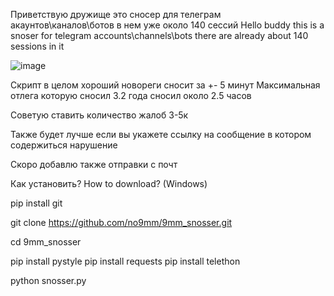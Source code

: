 Приветствую дружище это сносер для телеграм акаунтов\каналов\ботов в нем уже около 140 сессий 
Hello buddy this is a snoser for telegram accounts\channels\bots there are already about 140 sessions in it


![image](https://github.com/user-attachments/assets/8b359880-14af-4b9d-839a-3b9838bfac83)



Скрипт в целом хороший новореги сносит за +- 5 минут 
Максимальная отлега которую сносил 3.2 года сносил около 2.5 часов 

Советую ставить количество жалоб 3-5к 

Также будет лучше если вы укажете ссылку на сообщение в котором содержиться нарушение


Скоро добавлю также отправки с почт







Как установить?
How to download?
(Windows)

pip install git

git clone https://github.com/no9mm/9mm_snosser.git

cd 9mm_snosser

pip install pystyle
pip install requests
pip install telethon

python snosser.py






